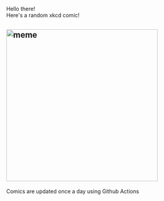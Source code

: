 Hello there! <br>Here's a random xkcd comic!<br>
## <img src="https://imgs.xkcd.com/comics/meta_collecting.png" alt="meme" width="400"/><br>
Comics are updated once a day using Github Actions